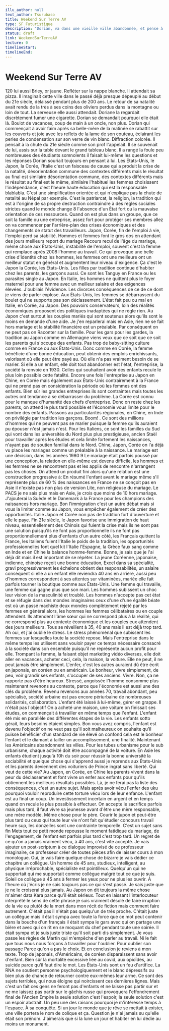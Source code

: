 ```yaml
---
illu_author: null
text_author: Tsurubaso
title: Weekend Sur Terre AV
type: SF Futuristique
description: "Dorian, va dans une vieille ville abandonnée, et pense à son professeur"
status: draft
link: WeekendSurTerreAV
lecture: 0
timelineStart: 
timelineEnd: 
---
```


# Weekend Sur Terre AV






120 lui aussi Briey, or jaune. Refléter sur la nappe blanche. Il attendait sa pizza. Il imaginait cette ville dans le passé déjà presque dépeuplé au début du 21e siècle, délaissé pendant plus de 200 ans. Le retour de sa natalité avait rendu de la très à ses coins des oliviers perdus dans la montagne ou loin de tout. La serveuse elle aussi attendait. Doriane la regardait discrètement fumer une cigarette. Dorian se demandait pourquoi elle était là. Boulot de vacances, coup de main à un oncle, non plus. Dorian qui commençait à avoir faim après sa belle-mère de la matinée se rabattit sur les couverts et joie avec les reflets de la lame de son couteau, éclairant les perles de condensation sur son verre de vin blanc. Diffraction colorée. Il pensait à la chute du 21e siècle comme son prof l'appelait. Il se souvenait de lui, assis sur la table devant le grand tableau blanc. Il a rangé la foule peu nombreuses des étudiants somnolents il faisait lui-même les questions et les réponses Dorian souriait toujours en pensant à lui. Les États-Unis, le Japon, la Corée, l'Italie c'est un faisceau de cause qui a produit la crise de la natalité, désorientation commune des contextes différents mais le résultat au final est similaire désorientation commune, des contextes différents mais le résultat au final est le même, similaire l'habituel les femmes choisissent l'indépendance, c'est l'heure haute éducation qui est la responsable blablabla. C'est une simplification orientée et qui n'explique pas la chute de natalité au Népal par exemple. C'est le patriarcat, la religion, la tradition qui est à l'origine de sa propre destruction contraindre à des règles sociales strictes quand le monde change
8 l'absence d'un État fort ou la mauvaise orientation de ces ressources. Quand on est plus dans un groupe, que ce soit la famille ou une entreprise, assez fort pour protéger ses membres allez on va commencer par l'arrière-plan des crises économiques et des changements de statut des travailleurs. Japon, Corée, fin de l'emploi à vie, l'emploi perd sa stabilité. Hommes et femmes font le gros dos en attendant des jours meilleurs report du mariage Recours recul de l'âge du mariage, même chose aux États-Unis, instabilité de l'emploi, souvent c'est la femme qui remplace après 2008 l'homme au travail. Ce qui provoque une belle crise d'identité chez les hommes, les femmes ont une meilleure ont un meilleur statut en général et augmentent leur niveau d'exigence. Ça c'est le Japon la Corée, les États-Unis. Les filles par tradition continue d'habiter chez les parents, les garçons aussi. Ce sont les Tanguy en France ou les parasites single au Japon. En Italie, les hommes ne quittent plus le foyer maternel pour une femme avec un meilleur salaire et des exigences élevées. J'oubliais l'évidence. Les divorces conséquences de ce de ce dont je viens de parler explose. Aux États-Unis, les femmes se débarrassent du boulet qui ne supporte pas son déclassement. L'état fait peu ou mal en Italie, en Corée, au Japon. Des pouvoirs conservateurs, loin des réalités économiques proposent des politiques inadaptées qui ne règle rien. Au Japon c'est surtout les couples mariés qui sont soutenus alors qu'ils sont le moins en demande d'une aide. Je j'en reparlerai mais en Asie, rien ne se fait hors mariage et la stabilité financière est un préalable. Par conséquent on ne peut pas on
Raconter sur la famille. Pour les gars pour les gardes, la tradition au Japon comme en Allemagne viens veux que ce soit que ce soit les parents qui s'occupe des enfants. Pas trop de baby-sitting culture comme en France ou aux États-Unis. Donc comme en Corée, la femme bénéficie d'une bonne éducation, peut obtenir des emplois enrichissants, valorisant où elle peut être payé au. Où elle n'a pas vraiment besoin de se marier. Si elle a un enfant, elle doit tout abandonner est l'état, l'entreprise, la société la renvoie en 1930. Celles qui souhaitent avoir des enfants recule le plus loin possible cette fatalité. Encore une fois l'entreprise au Japon en Chine, en Corée mais également aux États-Unis contrairement à la France qui ne prend pas en considération la période où les femmes ont des enfants. Bien sûr les grandes entreprises ils sont contraintes mais toutes les autres ont tendance à se débarrasser du problème. La Corée est connu pour le manque d'humanité des chefs d'entreprise. Donc on reste chez les parents, on attend le plus tard possible et l'économie vous limite pour le nombre des enfants. Passons au particularités régionales, en Chine, en Inde on privilégie par tradition les garçons. Boom! . Ce sont des millions d'hommes qui ne peuvent pas se marier puisque la femme qu'ils auraient pu épouser n'est jamais n'est. Pour les Italiens, ce sont les familles du Sud qui vont dans les universités du Nord plus plus prestigieuse, ancien Staël pour travailler après les études et cela limite fortement les naissances, n'ayant pas de soutien familial dans le Nord. Chine, Japon, Corée on l'a déjà vu place les mariages comme un préalable à la naissance. Le mariage est une décision, dans les années 1980 9
Le mariage était parfois poussé par une conception, la relation en elle-même est devenu difficile, les hommes et les femmes ne se rencontrent pas et les applis de rencontre n'arrangent pas les choses. On attend un produit fini alors qu'une relation est une construction progressive à: En résumé l'enfant avant le mariage même s'il représente plus de 60 % des naissances en France ne se conçoit pas en Asie il n'existe pas non plus de version Lite, non religieuse du mariage. Le PACS je ne sais plus mais en Asie, je crois que moins de 10 hors mariage. J'ajouterai la Suède et le Danemark à la France pour les champions des naissances hors mariage. Bon l'immigration c'est un autre débat mais si vous la limiter comme au Japon, vous empêcher également de créer des opportunités. Italie Japon et Corée non pas de tradition fort d'ouverture et elle le paye. Fin 21e siècle, le Japon favorise une immigration de haut niveau, essentiellement des Chinois qui fuient la crise mais ils ne sont pas une solution puisqu'ils ne font pas proportionnelle ils ne font pas proportionnellement plus d'enfants d'un autre côté, les Français quittent la France, les Italiens fuient l'Italie le poids de la tradition, les opportunités professionnelles font quel kit l'Italie l'Espagne, la Grèce faux sang comme en Inde et en Chine la balance homme-femme. Bonne, je sais que je l'ai déjà dit mais il est important de se répéter. La jeune Coréenne, japonaise, indienne, chinoise reçoit une bonne éducation, Excel dans sa spécialité, gravi progressivement les échelons obtient des responsabilités, un salaire conséquent si elle a un enfant elle reviendra 40 ans en arrière, aussi peu d'hommes correspondent à ses attentes sur vitaminées, mariée elle fait parfois tourner la boutique comme aux États-Unis. 
Une femme qui travaille, une femme qui gagne plus que son mari. Les hommes subissent un choc leur vision de la masculinité et troublé. Les hommes n'accepte pas cet état et se réfugie dans des mondes imaginaires ceux d'une d'une égalité béate est où un passé machiste deux mondes complètement rejeté par les femmes en général alors, les hommes les femmes célibataires ou en couple attendent. Ils attendent l'âme sœur qui ne correspond plus à la réalité, qui ne correspond plus au contexte économique et les couples eux attendent des jours meilleurs. Tous se réveillent à 35, 40 ans mais il est déjà trop tard. Ah oui, et j'ai oublié le stress. Le stress phénoménal que subissent les femmes sur lesquelles toute la société repose. Mais l'entreprise dans le même temps les utilisent sans vouloir payer ce temps nécessaire consacré à la société dans son ensemble puisqu'il ne représente aucun profit pour elle. Trompant la femme, la faisant objet marketing vidéo diverses, elle doit aller en vacances, acheter ceci, cela, la maison, la voiture. Elle ne peut, il ne peut jamais être simplement. L'enfer, c'est les autres auraient dû être écrit en japonais, en coréen ou en américain. Le bonheur, vivre simplement, de peu, voir grandir ses enfants, s'occuper de ses anciens. Vivre. Non, ça ne rapporte pas d'être heureux. Stressé, angoissée l'homme consomme plus maintenant revenons au contexte, parce que l'économie est aussi une des clés du problème. Revenu revenons aux années 70, travail abondant, peu spécialisé, société urbaine est pas encore périurbaine de nombreuses solidarités, collaboration. L'enfant été laissé à lui-même, gérer en grappe. Il n'était pas l'objectif
On a acheté une maison, une voiture on finissait ses études, on commençait à travailler en même temps que l'enfant. L'enfant été mis en parallèle des différentes étapes de la vie. Les enfants sotto gérait, leurs besoins étaient simples. Bon vous avez compris, l'enfant est devenu l'objectif on ne veut pas qu'il soit malheureux on souhaite qu'il puisse bénéficier d'un standard de vie élevé on confond cela est le bonheur l'enfant et le diamant à tailler un accomplissement, une finalité. Maintenant les Américains abandonnent les villes. Pour les tubes urbanisme pour le sub urbanisme, chaque activité doit être accompagné de la voiture. En Asie les enfants étudient jusqu'à 10h du soir pour réussir la bonne université la sociabilité et quelque chose qui s'apprend aussi je reprends aux États-Unis et les parents deviennent des voituriers de Prince ingrat sans liberté. Qui veut de cette vie? Au Japon, en Corée, en Chine les parents vivent dans la peur du déclassement et font vivre un enfer aux enfants pour qu'ils obtiennent les meilleurs résultats possibles. Là, je ne ferai pas la liste des conséquences, c'est un autre sujet. Mais après avoir vécu l'enfer des uku pourquoi vouloir reproduire cette torture vécu lors de leur enfance. L'enfant est au final un coup. Un investissement incertain en argent et en temps quand on recule le plus possible à effectuer. On accepte le sacrifice parfois mais plus tard, il faut vivre sa jeunesse avant d'être une mère responsable, une mère modèle. Même chose pour le père. Courir le jupon et peut-être plus tard ou ceux qui toute leur vie n'ont fait qu'étudier concours travail heure sup, les donzelles sont une contrainte temporelle. C'est un sujet sans fin
Mets tout ce petit monde repousse le moment fatidique du mariage, de l'engagement, de l'enfant est parfois plus tard c'est trop tard. Un regret de ce qu'on a jamais vraiment vécu, à 40 ans, c'est vite accepté. Je vais ajouter un post-scriptum à ce dialogue improvisé de ce professeur imaginaire, ce professeur créer de toutes pièces afin de laisser cours à mon monologue. Oui, je vais faire quelque chose de bizarre je vais dédier ce chapitre un collègue. Un homme de 45 ans, studieux, intelligent, au physique irréprochable, spécialiste est pointilleux. Quelqu'un qui ne supportait qui me supportait comme collègue malgré tout ce que je suis. Soleil ce collègue à 45 ans à fermer les yeux pour ne plus les ouvrir. À l'heure où j'écris je ne sais toujours pas ce qui s'est passé. Je sais juste que je ne le croiserai plus jamais. Au Japon on dit toujours la même chose m'aimer data Kara parce qu'il était sérieux. Tout en laissant l'interlocuteur interprété le sens de cette phrase je suis vraiment désolé de faire irruption de la vie ou plutôt de la mort dans mon récit de fiction mais comment faire autrement. C'était pas il n'était pas quelqu'un de très proche. C'était juste un collègue mais il était sympa avec toute la force que ce mot peut contenir dans la bouche d'un français il était sympa le gars avec qui on partage une bière et avec qui on rit en se moquant du chef pendant toute une soirée. Il était sympa et je suis juste triste qu'il soit parti dis simplement. Je vous passe les règles de Martin qui m'empêche d'en parler au travail. Ni le fait que tous nous nous forçons à travailler pour l'oublier. Pour oublier son passage
Parce qu'on a pas le choix. Et en conclusion je reviens à mon texte. Trop de japonais, d'Américains, de coréen disparaissent sans avoir d'enfant. Bien sûr la mortalité excessive liée au covid, aux opioïdes, au suicide parce qu'il faut dire le mot. Les États-Unis sont un feu d'artifice. La RNA ne soutient personne psychologiquement et le blanc dépressifs ou bien plus de chance de retourner contre eux-mêmes leur arme. Ce sont des sujets terribles, qui nous éloigne qui noircissent ces dernières lignes. Mais c'est un fait ces gens ne feront pas d'enfants et ne laisse pas partir sur et ne me laissez pas partir sur le gâchis russe qui provoquera l'effondrement final de l'Ancien Empire la seule solution c'est l'espoir, la seule solution c'est un espoir abstrait. Un peu une des raisons pourquoi je m'intéresse temps à l'espace. À sa conquête. Si un jour le monde que je rêve se mettait à exister, une ville portera le nom de colique et ça. Question je n'ai jamais su qu'elle était son prénom. J'aimerais que si la lune un jour et habiter en lui dédie au moins un monument. 
